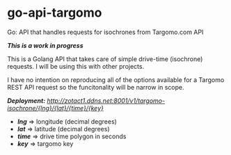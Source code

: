 # go-api-targomo

Go: API that handles requests for isochrones from Targomo.com API

__*This is a work in progress*__

This is a Golang API that takes care of simple drive-time (isochrone) requests.  I will be using this with other projects.

I have no intention on reproducing all of the options available for a Targomo REST API request so the funcitonality will be narrow in scope.

__*Deployment:*__ *http://zotact1.ddns.net:8001/v1/targomo-isochrone/{lng}/{lat}/{time}/{key}*

- __*lng*__ => longitude (decimal degrees)
- __*lat*__ => latitude (decimal degrees)
- __*time*__ => drive time polygon in seconds
- __*key*__ => targomo key
